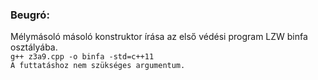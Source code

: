 ### Beugró:
<p>Mélymásoló másoló konstruktor írása az első védési program LZW binfa osztályába.<br>
<code>g++ z3a9.cpp -o binfa -std=c++11</code><br>
<code>A futtatáshoz nem szükséges argumentum.</code>
